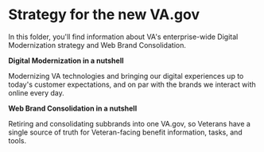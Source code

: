 # Strategy for the new VA.gov


In this folder, you'll find information about VA's enterprise-wide Digital Modernization strategy and Web Brand Consolidation. 

**Digital Modernization in a nutshell**

Modernizing VA technologies and bringing our digital experiences up to today's customer expectations, and on par with the brands we interact with online every day.





**Web Brand Consolidation in a nutshell**

Retiring and consolidating subbrands into one VA.gov, so Veterans have a single source of truth for Veteran-facing benefit information, tasks, and tools. 
